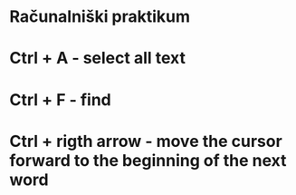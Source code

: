 # Računalniški praktikum

# Ctrl + A - select all text
# Ctrl + F - find
# Ctrl + rigth arrow - move the cursor forward to the beginning of the next word
